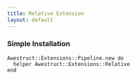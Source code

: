 ```yaml
---
title: Relative Extension
layout: default
---
```


### Simple Installation

    Awestruct::Extensions::Pipeline.new do
	  helper Awestruct::Extensions::Relative
    end

